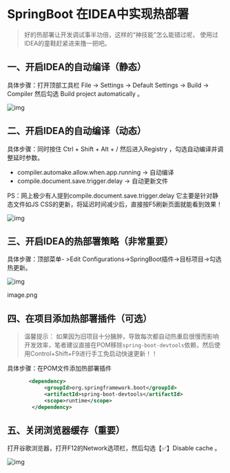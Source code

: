# SpringBoot 在IDEA中实现热部署

> 好的热部署让开发调试事半功倍，这样的“神技能”怎么能错过呢， 使用过IDEA的童鞋赶紧进来撸一把吧。

## 一、开启IDEA的自动编译（静态）

具体步骤：打开顶部工具栏  File -> Settings -> Default Settings -> Build -> Compiler  然后勾选 Build project automatically 。

![img](https:////upload-images.jianshu.io/upload_images/8069210-135f80127f474608.png?imageMogr2/auto-orient/strip|imageView2/2/w/1023/format/webp)

## 二、开启IDEA的自动编译（动态）

具体步骤：同时按住 Ctrl + Shift + Alt + /  然后进入Registry ，勾选自动编译并调整延时参数。

- compiler.automake.allow.when.app.running   -> 自动编译
- compile.document.save.trigger.delay  -> 自动更新文件

PS：网上极少有人提到compile.document.save.trigger.delay 它主要是针对静态文件如JS CSS的更新，将延迟时间减少后，直接按F5刷新页面就能看到效果！

![img](https:////upload-images.jianshu.io/upload_images/8069210-8a46a17cf996c87d.png?imageMogr2/auto-orient/strip|imageView2/2/w/848/format/webp)

## 三、开启IDEA的热部署策略（非常重要）

具体步骤：顶部菜单- >Edit Configurations->SpringBoot插件->目标项目->勾选热更新。

![img](https:////upload-images.jianshu.io/upload_images/8069210-ea0039f62fe4efe9.png?imageMogr2/auto-orient/strip|imageView2/2/w/1200/format/webp)

image.png

## 四、在项目添加热部署插件（可选）

> 温馨提示：
>  如果因为旧项目十分臃肿，导致每次都自动热重启很慢而影响开发效率，笔者建议直接在POM移除`spring-boot-devtools`依赖，然后使用Control+Shift+F9进行手工免启动快速更新！！

具体步骤：在POM文件添加热部署插件



```xml
       <dependency>
            <groupId>org.springframework.boot</groupId>
            <artifactId>spring-boot-devtools</artifactId>
            <scope>runtime</scope>
        </dependency>
```

## 五、关闭浏览器缓存（重要）

打开谷歌浏览器，打开F12的Network选项栏，然后勾选【✅】Disable cache 。

![img](https:////upload-images.jianshu.io/upload_images/8069210-67a17f7997f9b551.png?imageMogr2/auto-orient/strip|imageView2/2/w/1200/format/webp)

